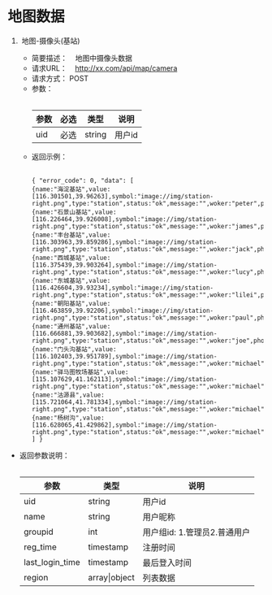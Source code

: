 # 地图数据
1.  地图-摄像头(基站)

    * 简要描述：
    地图中摄像头数据
    * 请求URL：
    http://xx.com/api/map/camera
    * 请求方式：
    POST
    * 参数：<br /><br /><table><thead><th>参数</th><th>必选</th><th>类型</th><th>说明</th></thead><tbody><tr><td>uid</td><td>必选</td><td>string</td><td>用户id</td></tr></tbody></table>
    * 返回示例：<br /><br /><pre><code>{
    "error_code": 0,
    "data": [
        {name:"海淀基站",value:[116.301501,39.96263],symbol:"image://img/station-right.png",type:"station",status:"ok",message:"",woker:"peter",phone:"15623526487"},
        {name:"石景山基站",value:[116.226464,39.926008],symbol:"image://img/station-right.png",type:"station",status:"ok",message:"",woker:"james",phone:"15623526487"},
        {name:"丰台基站",value:[116.303963,39.859286],symbol:"image://img/station-right.png",type:"station",status:"ok",message:"",woker:"jack",phone:"15623526487"},
        {name:"西城基站",value:[116.375439,39.903264],symbol:"image://img/station-right.png",type:"station",status:"ok",message:"",woker:"lucy",phone:"15623526487"},
        {name:"东城基站",value:[116.426604,39.93234],symbol:"image://img/station-right.png",type:"station",status:"ok",message:"",woker:"lilei",phone:"15623526487"},
        {name:"朝阳基站",value:[116.463859,39.92206],symbol:"image://img/station-right.png",type:"station",status:"ok",message:"",woker:"paul",phone:"15623526487"},
        {name:"通州基站",value:[116.666881,39.903682],symbol:"image://img/station-right.png",type:"station",status:"ok",message:"",woker:"joe",phone:"15623526487"},
        {name:"门头沟基站",value:[116.102403,39.951789],symbol:"image://img/station-right.png",type:"station",status:"ok",message:"",woker:"michael",phone:"15623526487"},
        {name:"驿马图牧场基站",value:[115.107629,41.162113],symbol:"image://img/station-right.png",type:"station",status:"ok",message:"",woker:"michael",phone:"15623526487"},
        {name:"沽源县",value:[115.721064,41.781334],symbol:"image://img/station-right.png",type:"station",status:"ok",message:"",woker:"michael",phone:"15623526487"},
        {name:"杨树沟",value:[116.628065,41.429862],symbol:"image://img/station-right.png",type:"station",status:"ok",message:"",woker:"michael",phone:"15623526487"}
      ]
  }</code></pre>
  * 返回参数说明：<br /><br /><table><thead><th>参数</th><th>类型</th><th>说明</th></thead><tbody><tr><td>uid</td><td>string</td><td>用户id</td></tr><tr><td>name</td><td>string</td><td>用户昵称</td></tr><tr><td>groupid</td><td>int</td><td>用户组id: 1.管理员2.普通用户</td></tr><tr><td>reg_time</td><td>timestamp</td><td>注册时间</td></tr><tr><td>last_login_time</td><td>timestamp</td><td>最后登入时间</td></tr><tr><td>region</td><td>array|object</td><td>列表数据</td></tr></tbody></table><br />
